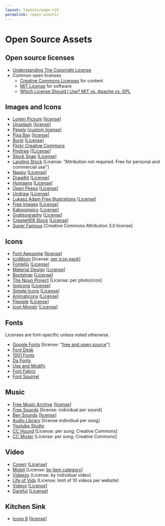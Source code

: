 ```yaml
---
layout: layouts/page.njk
permalink: /open-assets/
---
```

# Open Source Assets
## Open source licenses
- [Understanding The Copyright License](https://www.smashingmagazine.com/2011/06/understanding-copyright-and-licenses/)
- Common open licenses
    - [Creative Commons Licenses](https://creativecommons.org/about/cclicenses/) for content
    - [MIT License](https://opensource.org/licenses/MIT) for software
    - [Which License Should I Use? MIT vs. Apache vs. GPL](https://exygy.com/blog/which-license-should-i-use-mit-vs-apache-vs-gpl/)

## Images and Icons
- [Lorem Picsum](http://picsum.photos/) [[license](https://github.com/DMarby/picsum-photos/blob/main/lICENSE.md)]
- [Unsplash](https://unsplash.com/) [[license](https://unsplash.com/license)]
- [Pexels](https://www.pexels.com/) [[custom license](https://www.pexels.com/license/)]
- [Pixa Bay](https://pixabay.com/) [[license](https://pixabay.com/service/license/)]
- [Burst](https://burst.shopify.com/) [[License](https://burst.shopify.com/legal/terms)]
- [Flickr Creative Commons](https://www.flickr.com/creativecommons/)
- [Pngtree](https://pngtree.com/so/free-download) [[[License](https://pngtree.com/legal/license-terms)]
- [Stock Snap](https://stocksnap.io/) [[License](https://stocksnap.io/license)]
- [Landing Stock](https://landingstock.com/)  [License: "Attribution not required. Free for personal and commercial use"]
- [Nappy](https://www.nappy.co/) [[License](https://www.nappy.co/license)]
- [DrawKit](https://www.drawkit.io/) [[License](https://www.drawkit.io/license)]
- [Humaans](https://www.humaaans.com/) [[License](https://creativecommons.org/share-your-work/public-domain/cc0/)]
- [Open Peeps](https://www.openpeeps.com/) [[License](https://creativecommons.org/publicdomain/zero/1.0/)]
- [Undraw](https://undraw.co/) [[License](https://undraw.co/license)]
- [Lukasz Adam Free Illustrations](https://lukaszadam.com/illustrations) [[License](https://creativecommons.org/publicdomain/zero/1.0/)]
- [Free Images](https://www.freeimages.com/) [[License](https://www.freeimages.com/license)]
- [Kaboompics](https://kaboompics.com/) [[License](https://kaboompics.com/page/license-and-faq)]
- [Gratisography](https://gratisography.com/) [[License](https://gratisography.com/license/)]
- [CreateHER Stock](https://createherstock.com/free-stock-photos/) [[License](https://createherstock.com/usage-licensing/)]
- [Super Famous](https://images.superfamous.com/) [Creative Commons Attribution 3.0 license]

## Icons
- [Font Awesome](https://fontawesome.com/) [[license](https://fontawesome.com/license/free)]
- [IcoMoon](https://icomoon.io/) [license: [per icon pack](https://icomoon.io/app/#/select/library)]
- [Fontello](https://fontello.com/) [[License](https://scripts.sil.org/cms/scripts/page.php?site_id=nrsi&id=OFL)]
- [Material Design](https://material.io/resources/icons/) [[License](https://www.apache.org/licenses/LICENSE-2.0.html)]
- [Bootstrap](https://icons.getbootstrap.com/) [[License](https://github.com/twbs/icons/blob/main/LICENSE.md)]
- [The Noun Project](https://thenounproject.com/) [License: per photo/icon]
- [Ionicons](https://ionicons.com/) [[License](https://opensource.org/licenses/MIT)]
- [Simple Icons](https://simpleicons.org/) [[License](https://github.com/simple-icons/simple-icons/blob/develop/LICENSE.md)]
- [Animaticons](https://animaticons.co/) [[License](https://animaticons.co/license/)]
- [Flexiple](https://2.flexiple.com/scale/home) [[License](https://2.flexiple.com/scale/home#license)]
- [Icon Monstr](https://iconmonstr.com/) [[License](https://iconmonstr.com/license/)]

## Fonts
Licenses are font-specific unless noted otherwise.
- [Google Fonts](https://fonts.google.com/) [license: "[free and open source](https://fonts.google.com/about)"]
- [Font Desk](https://fontesk.com/)
- [1001 Fonts](https://www.1001fonts.com/) 
- [Da Fonts](https://www.dafont.com/)
- [Use and Modify](https://usemodify.com/)
- [Font Fabric](https://www.fontfabric.com/free-fonts/)
- [Font Squirrel](https://www.fontsquirrel.com/)

## Music 
- [Free Music Archive](https://freemusicarchive.org/) [[license](https://freemusicarchive.org/License_Guide)]
- [Free Sounds](https://freesound.org/) [license: individual per sound]
- [Ben Sounds](https://www.bensound.com/) [[license](https://www.bensound.com/licensing)]
- [Audio Library](https://studio.youtube.com/channel/UCGB28M03tMtjaRBHtwfIdlg/music) [license individual per song]
- [Youtube Studio](https://studio.youtube.com/channel/UCxQRBS5AYtNfun5Jr2Hnelw/music)
- [CC Hound](https://cchound.com/) [License: per song; Creative Commons]
- [CC Mixter](http://dig.ccmixter.org/free) [License: per song; Creative Commons]

## Video
- [Coverr](https://coverr.co/) [[License](https://coverr.co/license)]
- [Mixkit](https://mixkit.co/) [License: [by item category](https://mixkit.co/license/)]
- [Videezy](https://www.videezy.com/) [License: by individual video]
- [Life of Vids](https://www.lifeofvids.com/) (License: limit of 10 videos per website)
- [Videvo](https://www.videvo.net/stock-video-footage/) [[License](https://help.videvo.net/article/28-videvo-attribution-license)]
- [Dareful](https://dareful.com/) [[License](https://creativecommons.org/licenses/by/4.0/)]

## Kitchen Sink
- [Icons 8](https://icons8.com/) [[license](https://icons8.com/license)]

